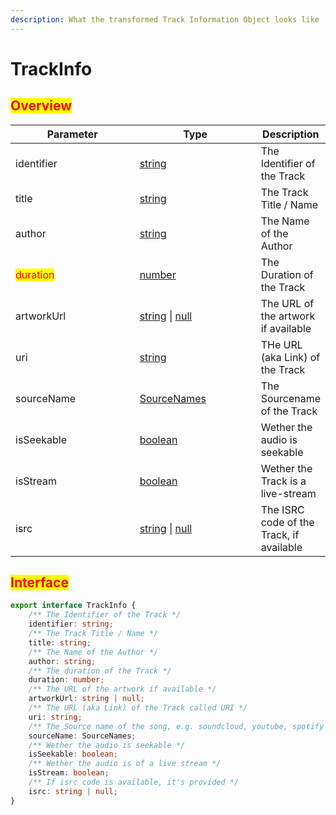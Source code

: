 ```yaml
---
description: What the transformed Track Information Object looks like
---
```


# TrackInfo

## <mark style="color:red;">Overview</mark>

<table><thead><tr><th width="214">Parameter</th><th width="204">Type</th><th>Description</th></tr></thead><tbody><tr><td>identifier</td><td><a href="https://developer.mozilla.org/en-US/docs/Web/JavaScript/Reference/Global_Objects/String">string</a></td><td>The Identifier of the Track</td></tr><tr><td>title</td><td><a href="https://developer.mozilla.org/en-US/docs/Web/JavaScript/Reference/Global_Objects/String">string</a></td><td>The Track Title / Name</td></tr><tr><td>author</td><td><a href="https://developer.mozilla.org/en-US/docs/Web/JavaScript/Reference/Global_Objects/String">string</a></td><td>The Name of the Author</td></tr><tr><td><mark style="color:red;">duration</mark></td><td><a href="https://developer.mozilla.org/en-US/docs/Web/JavaScript/Reference/Global_Objects/Number">number</a></td><td>The Duration of the Track</td></tr><tr><td>artworkUrl</td><td><a href="https://developer.mozilla.org/en-US/docs/Web/JavaScript/Reference/Global_Objects/String">string</a> | <a href="https://developer.mozilla.org/en-US/docs/Web/JavaScript/Reference/Operators/null">null</a></td><td>The URL of the artwork if available</td></tr><tr><td>uri</td><td><a href="https://developer.mozilla.org/en-US/docs/Web/JavaScript/Reference/Global_Objects/String">string</a></td><td>THe URL (aka Link) of the Track</td></tr><tr><td>sourceName</td><td><a href="../sourcenames/">SourceNames</a></td><td>The Sourcename of the Track </td></tr><tr><td>isSeekable</td><td><a href="https://developer.mozilla.org/en-US/docs/Web/JavaScript/Reference/Global_Objects/Boolean">boolean</a></td><td>Wether the audio is seekable</td></tr><tr><td>isStream</td><td><a href="https://developer.mozilla.org/en-US/docs/Web/JavaScript/Reference/Global_Objects/Boolean">boolean</a></td><td>Wether the Track is a live-stream</td></tr><tr><td>isrc</td><td><a href="https://developer.mozilla.org/en-US/docs/Web/JavaScript/Reference/Global_Objects/String">string</a> | <a href="https://developer.mozilla.org/en-US/docs/Web/JavaScript/Reference/Operators/null">null</a></td><td>The ISRC code of the Track, if available</td></tr></tbody></table>

## <mark style="color:red;">Interface</mark>

```typescript
export interface TrackInfo {
    /** The Identifier of the Track */
    identifier: string;
    /** The Track Title / Name */
    title: string;
    /** The Name of the Author */
    author: string;
    /** The duration of the Track */
    duration: number;
    /** The URL of the artwork if available */
    artworkUrl: string | null;
    /** The URL (aka Link) of the Track called URI */
    uri: string;
    /** The Source name of the song, e.g. soundcloud, youtube, spotify */
    sourceName: SourceNames;
    /** Wether the audio is seekable */
    isSeekable: boolean;
    /** Wether the audio is of a live stream */
    isStream: boolean;
    /** If isrc code is available, it's provided */
    isrc: string | null;
}
```
